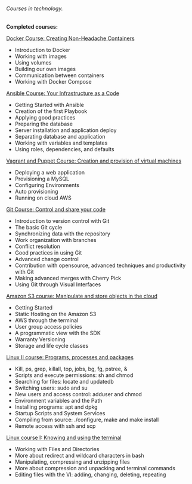 ###### Courses in technology.

**Completed courses:**
  
  [Docker Course: Creating Non-Headache Containers](https://cursos.alura.com.br/course/docker-e-docker-compose)
  - Introduction to Docker
  - Working with images
  - Using volumes
  - Building our own images
  - Communication between containers
  - Working with Docker Compose
  
  [Ansible Course: Your Infrastructure as a Code](https://cursos.alura.com.br/course/infraestrutura-como-codigo-com-ansible)
  - Getting Started with Ansible
  - Creation of the first Playbook
  - Applying good practices
  - Preparing the database
  - Server installation and application deploy
  - Separating database and application
  - Working with variables and templates
  - Using roles, dependencies, and defaults
  
  [Vagrant and Puppet Course: Creation and provision of virtual machines](https://cursos.alura.com.br/course/devops-com-vagrant-e-puppet)
  - Deploying a web application
  - Provisioning a MySQL
  - Configuring Environments
  - Auto provisioning
  - Running on cloud AWS
    
  [Git Course: Control and share your code](https://cursos.alura.com.br/course/git)
  - Introduction to version control with Git
  - The basic Git cycle
  - Synchronizing data with the repository
  - Work organization with branches
  - Conflict resolution
  - Good practices in using Git
  - Advanced change control
  - Contribution with opensource, advanced techniques and productivity with Git
  - Making advanced merges with Cherry Pick
  - Using Git through Visual Interfaces
  
  [Amazon S3 course: Manipulate and store objects in the cloud](https://cursos.alura.com.br/course/aws-s3-manipule-e-armazene-na-nuvem)
  - Getting Started
  - Static Hosting on the Amazon S3
  - AWS through the terminal
  - User group access policies
  - A programmatic view with the SDK
  - Warranty Versioning
  - Storage and life cycle classes
    
  [Linux II course: Programs, processes and packages](https://cursos.alura.com.br/course/linux-ubuntu-processos)
  - Kill, ps, grep, killall, top, jobs, bg, fg, pstree, &
  - Scripts and execute permissions: sh and chmod
  - Searching for files: locate and updatedb
  - Switching users: sudo and su
  - New users and access control: adduser and chmod
  - Environment variables and the Path
  - Installing programs: apt and dpkg
  - Startup Scripts and System Services
  - Compiling from source: ./configure, make and make install
  - Remote access with ssh and scp
    
  [Linux course I: Knowing and using the terminal](https://cursos.alura.com.br/course/linux-ubuntu)
  - Working with Files and Directories
  - More about redirect and wildcard characters in bash
  - Manipulating, compressing and unzipping files
  - More about compression and unpacking and terminal commands
  - Editing files with the VI: adding, changing, deleting, repeating
